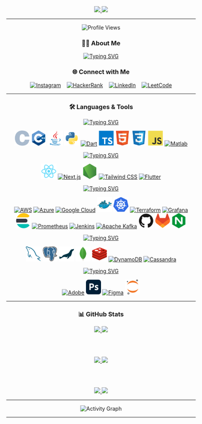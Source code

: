 <div align="center">

<!-- Dark mode (Yellow) -->
<a href="https://git.io/typing-svg#gh-dark-mode-only">
  <img src="https://readme-typing-svg.herokuapp.com?size=28&duration=4000&pause=1000&color=FFD700&center=true&vCenter=true&lines=Hello+👋;Hola+👋;Bonjour+👋;Hallo+👋;Ciao+👋;Olá+👋;नमस्ते+👋;Jambo+👋;This+is+Arnab+Mandal;Nice+to+meet+you!"/>
</a>

<!-- Light mode (Blue) -->
<a href="https://git.io/typing-svg#gh-light-mode-only">
  <img src="https://readme-typing-svg.herokuapp.com?size=28&duration=4000&pause=1000&color=0e75b6&center=true&vCenter=true&lines=Hello+👋;Hola+👋;Bonjour+👋;Hallo+👋;Ciao+👋;Olá+👋;Привет+👋;你好+👋;こんにちは+👋;안녕하세요+👋;नमस्ते+👋;مرحبا+👋;Merhaba+👋;Γειά+👋;Jambo+👋;שלום+👋;This+is+Arnab+Mandal;Nice+to+meet+you!"/>
</a>

</div>

---

<p align="center">
  <picture>
    <source media="(prefers-color-scheme: dark)" srcset="https://komarev.com/ghpvc/?username=arnab-apk&label=Profile%20views&color=FFD700&style=flat">
    <source media="(prefers-color-scheme: light)" srcset="https://komarev.com/ghpvc/?username=arnab-apk&label=Profile%20views&color=0e75b6&style=flat">
    <img src="https://komarev.com/ghpvc/?username=arnab-apk&label=Profile%20views&color=0e75b6&style=flat" alt="Profile Views" />
  </picture>
</p>

<div align="center">

### 👨‍💻 About Me

<a href="https://git.io/typing-svg">
  <img src="https://readme-typing-svg.herokuapp.com?size=22&duration=4000&pause=1000&color=FFD700&center=true&vCenter=true&width=650&lines=🔭+I’m+currently+working+on+Python+Development;🌱+Currently+live+at+100+Days+Python+Course+by+Angela;👯+Looking+to+collaborate+on+(not+yet);🤝+Looking+for+help+with+(not+yet);📫+Reach+me:+arnabmandal261@gmail.com;⚡+Fun+fact:+Just+mad+about+jamming+with+friends!!+🎶" alt="Typing SVG" />
</a>

</div>

<h3 align="center">🌐 Connect with Me</h3>

<p align="center">
  <a href="https://instagram.com/_mr.invictus__" target="blank"><img src="https://raw.githubusercontent.com/rahuldkjain/github-profile-readme-generator/master/src/images/icons/Social/instagram.svg" alt="Instagram" height="30" width="40" /></a>
  &nbsp;&nbsp;
  <a href="https://www.hackerrank.com/profile/arnabmandal261" target="blank"><img src="https://raw.githubusercontent.com/rahuldkjain/github-profile-readme-generator/master/src/images/icons/Social/hackerrank.svg" alt="HackerRank" height="30" width="40" /></a>
  &nbsp;&nbsp;
  <a href="https://www.linkedin.com/in/arnab-mandal-00200131a/" target="_blank"><img src="https://raw.githubusercontent.com/rahuldkjain/github-profile-readme-generator/master/src/images/icons/Social/linked-in-alt.svg" alt="LinkedIn" height="30" width="40" /></a>
  &nbsp;&nbsp;
  <a href="https://leetcode.com/u/6IDfCDzl1s/" target="_blank"><img src="https://cdn.iconscout.com/icon/free/png-256/leetcode-3521542-2944960.png" alt="LeetCode" height="30" width="30" /></a>
</p>

---

<h3 align="center">🛠️ Languages & Tools</h3>

<div align="center">
<div align="center">

<div align="center">

<a href="https://git.io/typing-svg">
  <img src="https://readme-typing-svg.herokuapp.com?size=24&duration=3000&pause=1000&color=FFD700&center=true&vCenter=true&lines=💻+PROGRAMMING+LANGUAGES" alt="Typing SVG" />
</a>

<a href="https://www.cprogramming.com/" target="_blank"><img src="https://raw.githubusercontent.com/devicons/devicon/master/icons/c/c-original.svg" alt="C" width="40" height="40" /></a>
<a href="https://www.w3schools.com/cpp/" target="_blank"><img src="https://raw.githubusercontent.com/devicons/devicon/master/icons/cplusplus/cplusplus-original.svg" alt="C++" width="40" height="40" /></a>
<a href="https://www.java.com" target="_blank"><img src="https://raw.githubusercontent.com/devicons/devicon/master/icons/java/java-original.svg" alt="Java" width="40" height="40" /></a>
<a href="https://www.python.org" target="_blank"><img src="https://raw.githubusercontent.com/devicons/devicon/master/icons/python/python-original.svg" alt="Python" width="40" height="40" /></a>
<a href="https://dart.dev" target="_blank"><img src="https://www.vectorlogo.zone/logos/dartlang/dartlang-icon.svg" alt="Dart" width="40" height="40" /></a>
<a href="https://www.typescriptlang.org/" target="_blank"><img src="https://raw.githubusercontent.com/devicons/devicon/master/icons/typescript/typescript-original.svg" alt="TypeScript" width="40" height="40" /></a>
<a href="https://developer.mozilla.org/en-US/docs/Web/HTML" target="_blank"><img src="https://raw.githubusercontent.com/devicons/devicon/master/icons/html5/html5-original.svg" alt="HTML" width="40" height="40" /></a>
<a href="https://developer.mozilla.org/en-US/docs/Web/CSS" target="_blank"><img src="https://raw.githubusercontent.com/devicons/devicon/master/icons/css3/css3-original.svg" alt="CSS" width="40" height="40" /></a>
<a href="https://developer.mozilla.org/en-US/docs/Web/JavaScript" target="_blank"><img src="https://raw.githubusercontent.com/devicons/devicon/master/icons/javascript/javascript-original.svg" alt="JavaScript" width="40" height="40" /></a>
<a href="https://www.mathworks.com/" target="_blank"><img src="https://upload.wikimedia.org/wikipedia/commons/2/21/Matlab_Logo.png" alt="Matlab" width="40" height="40" /></a>

</div>


<div align="center">

<a href="https://git.io/typing-svg">
  <img src="https://readme-typing-svg.herokuapp.com?size=24&duration=3000&pause=1000&color=FFD700&center=true&vCenter=true&lines=⚡+FRAMEWORKS+%26+LIBRARIES" alt="Typing SVG" />
</a>

<a href="https://reactjs.org/" target="_blank"><img src="https://raw.githubusercontent.com/devicons/devicon/master/icons/react/react-original.svg" alt="React" width="40" height="40" /></a>
<a href="https://nextjs.org/" target="_blank"><img src="https://cdn.worldvectorlogo.com/logos/nextjs-2.svg" alt="Next.js" width="40" height="40" /></a>
<a href="https://nodejs.org/" target="_blank"><img src="https://raw.githubusercontent.com/devicons/devicon/master/icons/nodejs/nodejs-original.svg" alt="Node.js" width="40" height="40" /></a>
<a href="https://tailwindcss.com/" target="_blank"><img src="https://www.vectorlogo.zone/logos/tailwindcss/tailwindcss-icon.svg" alt="Tailwind CSS" width="40" height="40" /></a>
<a href="https://flutter.dev" target="_blank"><img src="https://www.vectorlogo.zone/logos/flutterio/flutterio-icon.svg" alt="Flutter" width="40" height="40" /></a>

</div>



<div align="center">

<a href="https://git.io/typing-svg">
  <img src="https://readme-typing-svg.herokuapp.com?size=24&duration=3000&pause=1000&color=FFD700&center=true&vCenter=true&lines=☁️+CLOUD+%26+DEVOPS" alt="Typing SVG" />
</a>

<a href="https://aws.amazon.com/" target="_blank"><img src="https://www.vectorlogo.zone/logos/amazon_aws/amazon_aws-icon.svg" alt="AWS" width="40" height="40" /></a>
<a href="https://azure.microsoft.com/" target="_blank"><img src="https://www.vectorlogo.zone/logos/microsoft_azure/microsoft_azure-icon.svg" alt="Azure" width="40" height="40" /></a>
<a href="https://cloud.google.com/" target="_blank"><img src="https://www.vectorlogo.zone/logos/google_cloud/google_cloud-icon.svg" alt="Google Cloud" width="40" height="40" /></a>
<a href="https://www.docker.com/" target="_blank"><img src="https://raw.githubusercontent.com/devicons/devicon/master/icons/docker/docker-original.svg" alt="Docker" width="40" height="40" /></a>
<a href="https://kubernetes.io/" target="_blank"><img src="https://raw.githubusercontent.com/devicons/devicon/master/icons/kubernetes/kubernetes-plain.svg" alt="Kubernetes" width="40" height="40" /></a>
<a href="https://www.terraform.io/" target="_blank"><img src="https://www.vectorlogo.zone/logos/terraformio/terraformio-icon.svg" alt="Terraform" width="40" height="40" /></a>
<a href="https://grafana.com/" target="_blank"><img src="https://www.vectorlogo.zone/logos/grafana/grafana-icon.svg" alt="Grafana" width="40" height="40" /></a>
<a href="https://www.elastic.co/" target="_blank"><img src="https://raw.githubusercontent.com/devicons/devicon/master/icons/elasticsearch/elasticsearch-original.svg" alt="Elasticsearch" width="40" height="40" /></a>
<a href="https://prometheus.io/" target="_blank"><img src="https://www.vectorlogo.zone/logos/prometheusio/prometheusio-icon.svg" alt="Prometheus" width="40" height="40" /></a>
<a href="https://www.jenkins.io/" target="_blank"><img src="https://www.vectorlogo.zone/logos/jenkins/jenkins-icon.svg" alt="Jenkins" width="40" height="40" /></a>
<a href="https://kafka.apache.org/" target="_blank"><img src="https://www.vectorlogo.zone/logos/apache_kafka/apache_kafka-icon.svg" alt="Apache Kafka" width="40" height="40" /></a>
<a href="https://github.com/features/actions" target="_blank"><img src="https://raw.githubusercontent.com/devicons/devicon/master/icons/github/github-original.svg" alt="GitHub Actions" width="40" height="40" /></a>
<a href="https://about.gitlab.com/stages-devops-lifecycle/continuous-integration/" target="_blank"><img src="https://raw.githubusercontent.com/devicons/devicon/master/icons/gitlab/gitlab-original.svg" alt="GitLab CI/CD" width="40" height="40" /></a>
<a href="https://nginx.org/" target="_blank"><img src="https://raw.githubusercontent.com/devicons/devicon/master/icons/nginx/nginx-original.svg" alt="Nginx" width="40" height="40" /></a>

</div>


<div align="center">

<a href="https://git.io/typing-svg">
  <img src="https://readme-typing-svg.herokuapp.com?size=24&duration=3000&pause=1000&color=FFD700&center=true&vCenter=true&lines=🗄️+DATABASES" alt="Typing SVG" />
</a>

<a href="https://www.mysql.com/" target="_blank"><img src="https://raw.githubusercontent.com/devicons/devicon/master/icons/mysql/mysql-original.svg" alt="MySQL" width="40" height="40" /></a>
<a href="https://www.postgresql.org/" target="_blank"><img src="https://raw.githubusercontent.com/devicons/devicon/master/icons/postgresql/postgresql-original.svg" alt="PostgreSQL" width="40" height="40" /></a>
<a href="https://mariadb.org/" target="_blank"><img src="https://raw.githubusercontent.com/devicons/devicon/master/icons/mariadb/mariadb-original.svg" alt="MariaDB" width="40" height="40" /></a>
<a href="https://www.mongodb.com/" target="_blank"><img src="https://raw.githubusercontent.com/devicons/devicon/master/icons/mongodb/mongodb-original.svg" alt="MongoDB" width="40" height="40" /></a>
<a href="https://redis.io/" target="_blank"><img src="https://raw.githubusercontent.com/devicons/devicon/master/icons/redis/redis-original.svg" alt="Redis" width="40" height="40" /></a>
<a href="https://aws.amazon.com/dynamodb/" target="_blank"><img src="https://cdn.worldvectorlogo.com/logos/aws-dynamodb.svg" alt="DynamoDB" width="40" height="40" /></a>
<a href="https://cassandra.apache.org/" target="_blank"><img src="https://www.vectorlogo.zone/logos/apache_cassandra/apache_cassandra-icon.svg" alt="Cassandra" width="40" height="40" /></a>

</div>


<div align="center">

<a href="https://git.io/typing-svg">
  <img src="https://readme-typing-svg.herokuapp.com?size=24&duration=3000&pause=1000&color=FFD700&center=true&vCenter=true&lines=🎨+DESIGN+%26+OTHER+TOOLS" alt="Typing SVG" />
</a>

<a href="https://www.adobe.com/" target="_blank"><img src="https://cdn.worldvectorlogo.com/logos/adobe-1.svg" alt="Adobe" width="40" height="40" /></a>
<a href="https://www.photoshop.com/" target="_blank"><img src="https://raw.githubusercontent.com/devicons/devicon/master/icons/photoshop/photoshop-plain.svg" alt="Adobe Photoshop" width="40" height="40" /></a>
<a href="https://www.figma.com/" target="_blank"><img src="https://www.vectorlogo.zone/logos/figma/figma-icon.svg" alt="Figma" width="40" height="40" /></a>
<a href="https://jupyter.org/" target="_blank"><img src="https://raw.githubusercontent.com/devicons/devicon/master/icons/jupyter/jupyter-original.svg" alt="Jupyter" width="40" height="40" /></a>

</div>



---

<!-- GitHub Stats Section -->
<div align="center">

### 📊 **GitHub Stats**

<a href="https://github.com/Arnab-apk#gh-dark-mode-only">
  <img height="160px" src="https://github-readme-stats.vercel.app/api?username=Arnab-apk&show_icons=true&title_color=FFD700&text_color=FFD700&icon_color=FFD700&bg_color=00000000&hide_border=false#gh-dark-mode-only" />
</a>
<a href="https://github.com/Arnab-apk#gh-light-mode-only">
  <img height="160px" src="https://github-readme-stats.vercel.app/api?username=Arnab-apk&show_icons=true&title_color=000000&text_color=000000&icon_color=000000&bg_color=00000000&hide_border=false#gh-light-mode-only" />
</a>

<br><br>

<a href="https://git.io/streak-stats#gh-dark-mode-only">
  <img height="160px" src="https://streak-stats.demolab.com?user=Arnab-apk&ring=FFD700&fire=FFD700&currStreakLabel=FFD700&sideNums=FFD700&sideLabels=FFD700&dates=FFD700&currStreakNum=FFD700&background=00000000&hide_border=false#gh-dark-mode-only"/>
</a>
<a href="https://git.io/streak-stats#gh-light-mode-only">
  <img height="160px" src="https://streak-stats.demolab.com?user=Arnab-apk&ring=000000&fire=000000&currStreakLabel=000000&sideNums=000000&sideLabels=000000&dates=000000&currStreakNum=000000&background=00000000&hide_border=false#gh-light-mode-only"/>
</a>

<br><br>

<a href="https://github.com/Arnab-apk#gh-dark-mode-only">
  <img height="160px" src="https://github-readme-stats.vercel.app/api/top-langs?username=Arnab-apk&layout=compact&langs_count=8&card_width=420&title_color=FFD700&text_color=FFD700&bg_color=00000000&hide_border=false#gh-dark-mode-only" />
</a>
<a href="https://github.com/Arnab-apk#gh-light-mode-only">
  <img height="160px" src="https://github-readme-stats.vercel.app/api/top-langs?username=Arnab-apk&layout=compact&langs_count=8&card_width=420&title_color=000000&text_color=000000&bg_color=00000000&hide_border=false#gh-light-mode-only" />
</a>

</div>




---

<!-- Activity Graph -->
<p align="center">
  <picture>
    <!-- Dark Mode (Yellow) -->
    <source media="(prefers-color-scheme: dark)" srcset="https://github-readme-activity-graph.vercel.app/graph?username=Arnab-apk&bg_color=00000000&color=FFD700&line=FFD700&point=FFD700&area_color=FFD700&hide_border=false&area=true&height=250">
    <!-- Light Mode -->
    <source media="(prefers-color-scheme: light)" srcset="https://github-readme-activity-graph.vercel.app/graph?username=Arnab-apk&theme=github-compact&bg_color=00000000&hide_border=false&area=true&height=250">
    <!-- Fallback -->
    <img alt="Activity Graph" src="https://github-readme-activity-graph.vercel.app/graph?username=Arnab-apk&theme=github-compact&bg_color=00000000&hide_border=false&area=true&height=250" />
  </picture>
</p>


---

<!-- Footer Wave -->
<div align="center">
  <picture>
    <source media="(prefers-color-scheme: dark)" srcset="https://capsule-render.vercel.app/api?type=waving&color=FFD700&height=70&section=footer"/>
    <source media="(prefers-color-scheme: light)" srcset="https://capsule
